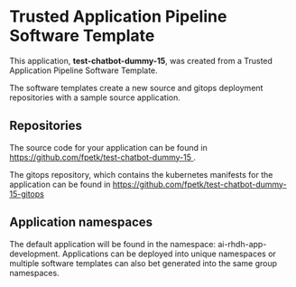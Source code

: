 # Trusted Application Pipeline Software Template

This application, **test-chatbot-dummy-15**, was created from a Trusted Application Pipeline Software Template.

The software templates create a new source and gitops deployment repositories with a sample source application. 

## Repositories

The source code for your application can be found in [https://github.com/fpetk/test-chatbot-dummy-15 ](https://github.com/fpetk/test-chatbot-dummy-15 ).
 
The gitops repository, which contains the kubernetes manifests for the application can be found in 
[https://github.com/fpetk/test-chatbot-dummy-15-gitops ](https://github.com/fpetk/test-chatbot-dummy-15-gitops ) 

## Application namespaces 

The default application will be found in the namespace: ai-rhdh-app-development. Applications can be deployed into unique namespaces or multiple software templates can also bet generated into the same group namespaces.  